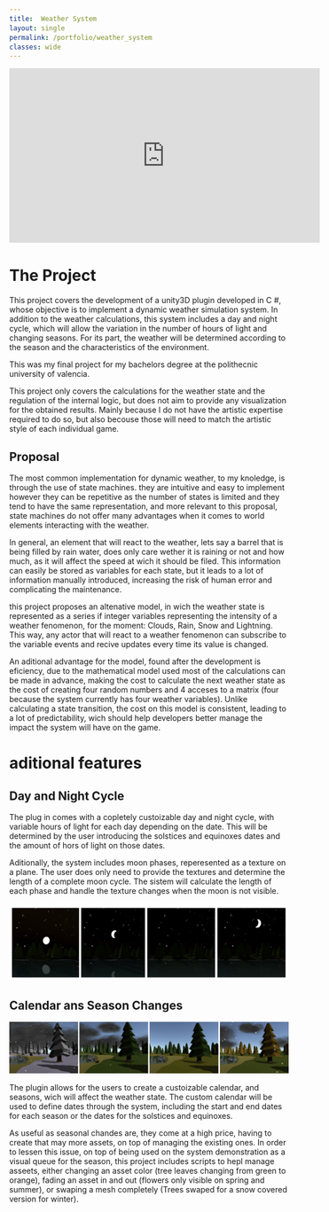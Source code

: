 ```yaml
---
title:  Weather System
layout: single
permalink: /portfolio/weather_system
classes: wide
---
```


<iframe width="560" height="315" src="https://www.youtube.com/embed/06J-OFtbp_U" frameborder="0" allow="accelerometer; autoplay; clipboard-write; encrypted-media; gyroscope; picture-in-picture" allowfullscreen></iframe>

  
# The Project
This project covers the development of a unity3D plugin developed in C #, whose objective is to implement a dynamic weather simulation system. In addition to the weather calculations, this system includes a day and night cycle, which will allow the variation in the number of hours of light and changing seasons. For its part, the weather will be determined according to the season and the characteristics of the environment.

This was my final project for my bachelors degree at the polithecnic university of valencia. 

This project only covers the calculations for the weather state and the regulation of the internal logic, but does not aim to provide any visualization for the obtained results. Mainly because I do not have the artistic expertise required to do so, but also becouse those will need to match the artistic style of each individual game.
 
## Proposal ##
The most common implementation for dynamic weather, to my knoledge, is through the use of state machines. they are intuitive and easy to implement however they can be repetitive as the number of states is limited and they tend to have the same representation, and more relevant to this proposal, state machines do not offer many advantages when it comes to world elements interacting with the weather. 

In general, an element that will react to the weather, lets say a barrel that is being filled by rain water, does only care wether it is raining or not and how much, as it will affect the speed at wich it should be filed. This information can easily be stored as variables for each state, but it leads to a lot of information manually introduced, increasing the risk of human error and complicating the maintenance. 

this project proposes an altenative model, in wich the weather state is represented as a series if integer variables representing the intensity of a weather fenomenon, for the moment: Clouds, Rain, Snow and Lightning. This way, any actor that will react to a weather fenomenon can subscribe to the variable events and recive updates every time its value is changed. 

An aditional advantage for the model, found after the development is eficiency, due to the mathematical model used most of the calculations can be made in advance, making the cost to calculate the next weather state as the cost of creating four random numbers and 4 acceses to a matrix (four because the system currently has four weather variables). Unlike calculating a state transition, the cost on this model is consistent, leading to a lot of predictability, wich should help developers better manage the impact the system will have on the game.
  

# aditional features
## Day and Night Cycle 
The plug in comes with a copletely custoizable day and night cycle, with variable hours of light for each day depending on the date. This will be determined by the user introducing the solstices and equinoxes dates and the amount of hors of light on those dates.

Aditionally, the system includes moon phases, reperesented as a texture on a plane. The user does only need to provide the textures and determine the length of a complete moon cycle. The sistem will calculate the length of each phase and handle the texture changes when the moon is not visible.

![Moon phases](/assets/images/Moon_Phases_Environment_Demo.PNG)


## Calendar ans Season Changes ##

![Same Scene on different Seasons](/assets/images/Season_Change.png)

The plugin allows for the users to create a custoizable calendar, and seasons, wich will affect the weather state. The custom calendar will be used to define dates through the system, including the start and end dates for each season or the dates for the solstices and equinoxes. 

As useful as seasonal chandes are, they come at a high price, having to create that may more assets, on top of managing the existing ones. In order to lessen this issue, on top of being used on the system demonstration as a visual queue for the season, this project includes scripts to hepl manage asseets, either changing an asset color (tree leaves changing from green to orange), fading an asset in and out (flowers only visible on spring and summer), or swaping a mesh completely (Trees swaped for a snow covered version for winter).

